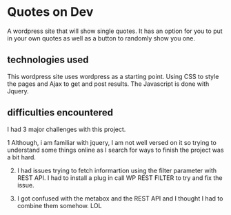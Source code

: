 # Quotes on Dev

A wordpress site that will show single quotes. It has an option for you to put in your own quotes as well as a button to randomly show you one.

## technologies used

This wordpress site uses wordpress as a starting point. Using CSS to style the pages and Ajax to get and post results. The Javascript is done with Jquery.

## difficulties encountered

I had 3 major challenges with this project.

1 Although, i am familiar with jquery, I am not well versed on it so trying to understand some things online as I search for ways to finish the project was a bit hard.

2. I had issues trying to fetch informartion using the filter parameter with REST API. I had to install a plug in call WP REST FILTER to try and fix the issue.

3. I got confused with the metabox and the REST API and I thought I had to combine them somehow. LOL
